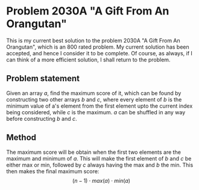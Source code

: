 # Problem 2030A "A Gift From An Orangutan"
This is my current best solution to the problem 2030A "A Gift From An Orangutan", which is an 800 rated problem. My current solution has been accepted, and hence I consider it to be complete. Of course, as always, if I can think of a more efficient solution, I shall return to the problem. 

## Problem statement
Given an array $a$, find the maximum score of it, which can be found by constructing two other arrays $b$ and $c$, where every element of $b$ is the minimum value of a's element from the first element upto the current index being considered, while $c$ is the maximum. $a$ can be shuffled in any way before constructing $b$ and $c$.

## Method
The maximum score will be obtain when the first two elements are the maximum and minimum of $a$. This will make the first element of $b$ and $c$ be either max or min, followed by $c$ always having the max and $b$ the min. This then makes the final maximum score: $$(n - 1) \cdot max(a) \cdot min(a)$$ 
